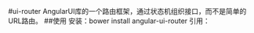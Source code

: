 #ui-router    AngularUI库的一个路由框架，通过状态机组织接口，而不是简单的URL路由。##使用    安装：bower install angular-ui-router    引用：<script src="">    注入：angular.module('app',['ui.router']);注意是 . 不是用-    标签：使用 ui-view  不是 ng-view    每个模板都可以有自己的ui-view，也可以嵌套。    将状态设置在$statProvider 上:        ```javascript            .config(function($stateProvider,$urlRouterProvider){                $stateProvider                    .state('start',{                        url:'/start',                        template:'<h1> start ui-router </h1>'                    })                             })        ```        ###stateConfig    *template        一个HTML内容字符串或者返回HTML的函数。    *templateUrl        一个模板URL路径字符串或者返回URL路径的函数。    *templateProvider        一个返回HTML内容字符串的函数。            *controller        关联控制器。    *resolve        解析要注入到controller中的依赖列表，